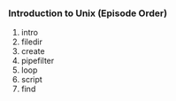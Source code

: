### Introduction to Unix (Episode Order)

1. intro
2. filedir
3. create
4. pipefilter
5. loop
6. script
7. find
